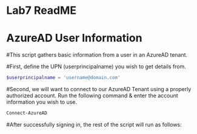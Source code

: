 # Lab7 ReadME

AzureAD User Information
======

#This script gathers basic information from a user in an AzureAD tenant.

#First, define the UPN (userprincipalname) you wish to get details from.

```powershell
$userprincipalname = 'username@domain.com'
```
#Second, we will want to connect to our AzureAD Tenant using a properly authorized account. Run the following command & enter the account information you wish to use. 

```powershell
Connect-AzureAD
```
#After successfully signing in, the rest of the script will run as follows: 

